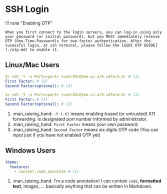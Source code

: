 # SSH Login

!!! note "Enabling OTP"

    When you first connect to the login servers, you can log-in using only your password (or initial password), but you MUST immediately receive OTP (One-Time-Password)s for two-factor authentication. After the sucessful login, at ssh terminal, please follow the [GSDC OTP GUIDE](./otp.md) to enable it. 

## Linux/Mac Users


```yaml
$> ssh -Y -o Port=<port> <userID>@tem-ui-al9.sdfarm.kr # (1)
First Factor: # (2)
Second Factor(optional): # (3)    
```

```yaml
$> ssh -Y -o Port=<port> <userID>@tem-cs-al9.sdfarm.kr # (1)
First Factor: # (2)
Second Factor(optional): # (3)
```
1.  :man_raising_hand: `-Y (-X)` means enabling trused (or untrusted) X11 forwarding. __<port>__ is designated port number informed by administrator.
2.  :man_raising_hand: `First Factor` means your own password.
3.  :man_raising_hand: `Second Factor` means six digits OTP code (You can input just <enter> if you have not enabled OTP yet)


## Windows Users

``` yaml
theme:
  features:
    - content.code.annotate # (1)
```

1.  :man_raising_hand: I'm a code annotation! I can contain `code`, __formatted
    text__, images, ... basically anything that can be written in Markdown.